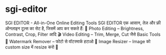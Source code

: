# sgi-editor
SGI EDITOR - All-in-One Online Editing Tools SGI EDITOR एक आसान, तेज़ और फ्री ऑनलाइन टूल्स का सेट है, जिसमें आप कर सकते हैं:  🎨 Photo Editing – Brightness, Contrast, Crop, Filter आदि 🎬 Video Editing – Trim, Merge, Cut जैसे Basic Tools 🚫 Watermark Remover – फोटो से वॉटरमार्क हटाओ 📏 Image Resizer – Image को custom size में resize करो 🪪 
